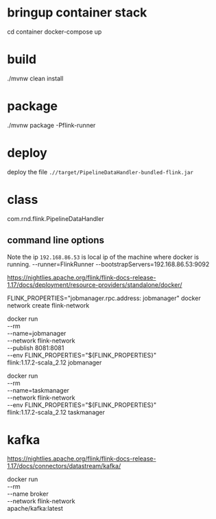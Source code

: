 # bringup container stack
cd container
docker-compose up

# build
./mvnw clean install

# package
./mvnw package -Pflink-runner 

# deploy
deploy the file `.//target/PipelineDataHandler-bundled-flink.jar`


# class
com.rnd.flink.PipelineDataHandler 

## command line options
Note the ip `192.168.86.53` is local ip of the machine where docker is running.
--runner=FlinkRunner --bootstrapServers=192.168.86.53:9092

https://nightlies.apache.org/flink/flink-docs-release-1.17/docs/deployment/resource-providers/standalone/docker/

FLINK_PROPERTIES="jobmanager.rpc.address: jobmanager"
docker network create flink-network

 docker run \
    --rm \
    --name=jobmanager \
    --network flink-network \
    --publish 8081:8081 \
    --env FLINK_PROPERTIES="${FLINK_PROPERTIES}" \
    flink:1.17.2-scala_2.12 jobmanager

docker run \
    --rm \
    --name=taskmanager \
    --network flink-network \
    --env FLINK_PROPERTIES="${FLINK_PROPERTIES}" \
    flink:1.17.2-scala_2.12 taskmanager

# kafka
https://nightlies.apache.org/flink/flink-docs-release-1.17/docs/connectors/datastream/kafka/

docker run \
    --rm \
    --name broker \
    --network flink-network \
    apache/kafka:latest


